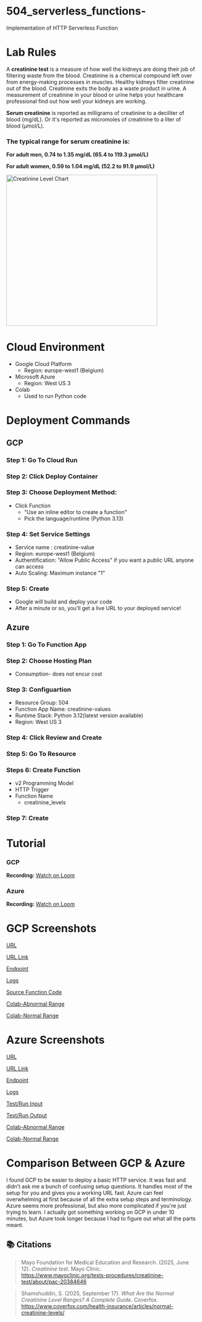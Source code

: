 # 504_serverless_functions-
Implementation of HTTP Serverless Function

# Lab Rules
A **creatinine test** is a measure of how well the kidneys are doing their job of filtering waste from the blood.
Creatinine is a chemical compound left over from energy-making processes in muscles. Healthy kidneys filter creatinine out of the blood. Creatinine exits the body as a waste product in urine.
A measurement of creatinine in your blood or urine helps your healthcare professional find out how well your kidneys are working.

**Serum creatinine** is reported as milligrams of creatinine to a deciliter of blood (mg/dL). Or it's reported as micromoles of creatinine to a liter of blood (µmol/L). 

### The typical range for serum creatinine is:

**For adult men, 0.74 to 1.35 mg/dL (65.4 to 119.3 µmol/L)**

**For adult women, 0.59 to 1.04 mg/dL (52.2 to 91.9 µmol/L)**

<img src="https://cms-img.coverfox.com/Normal-Creatinine-Level-Ranges.jpeg" alt="Creatinine Level Chart" width="400"/>

# Cloud Environment
- Google Cloud Platform
  - Region: europe-west1 (Belgium)
- Microsoft Azure
  - Region: West US 3
- Colab
  - Used to run Python code

# Deployment Commands
## GCP
### Step 1: Go To Cloud Run
### Step 2: Click Deploy Container
### Step 3: Choose Deployment Method:
  - Click Function
    - "Use an inline editor to create a function"
    - Pick the language/runtime (Python 3.13)
### Step 4: Set Service Settings
  - Service name : creatinine-value
  - Region: europe-west1 (Belgium)
  - Authentification: "Allow Public Access" if you want a public URL anyone can access
  - Auto Scaling: Maximum instance "1"
### Step 5: Create
- Google will build and deploy your code
- After a minute or so, you’ll get a live URL to your deployed service!

## Azure
### Step 1: Go To Function App
### Step 2: Choose Hosting Plan
  - Consumption- does not encur cost
### Step 3: Configuartion
  - Resource Group: 504
  - Function App Name: creatinine-values
  - Runtime Stack: Python 3.12(latest version available)
  - Region: West US 3
### Step 4: Click Review and Create
### Step 5: Go To Resource
### Steps 6: Create Function
  - v2 Programming Model
  - HTTP Trigger
  - Function Name
      - creatinine_levels
### Step 7: Create

# Tutorial 
### GCP
**Recording:** [Watch on Loom](https://www.loom.com/share/6d115989ca4848798dafc7fd8ed8f2b9?sid=c2155c02-f3d5-4c87-bfc3-8ef504da48d5)

### Azure
**Recording:** [Watch on Loom](https://www.loom.com/share/572edcf9c34a4f9192a18ba4f4016b87?sid=4f48a1eb-a3cb-43b2-b5f5-7e7cfed75608)

# GCP Screenshots
[URL](gcp/URL.png)

[URL Link](https://creatinine-value-949334408153.europe-west1.run.app)

[Endpoint](gcp/Live_Endpoint.png)

[Logs](gcp/Logs.png)

[Source Function Code](gcp/Source_Function_Code.png)

[Colab-Abnormal Range](gcp/Abnormal.png)

[Colab-Normal Range](gcp/Normal.png)

# Azure Screenshots
[URL](azure/URL.png)

[URL Link](https://creatinine-values-ehf2hfazgmeueagn.westus3-01.azurewebsites.net/api/creatinine_levels?)

[Endpoint](azure/Endpoint_Live.png)

[Logs](azure/Logs_Source_Function_Code.png)

[Test/Run Input](azure/Test:Run_Input.png)

[Test/Run Output](azure/Test:Run_Output.png)

[Colab-Abnormal Range](azure/Abnormal_Range.png)

[Colab-Normal Range](azure/Normal_Range.png)

# Comparison Between GCP & Azure 
I found GCP to be easier to deploy a basic HTTP service. It was fast and didn’t ask me a bunch of confusing setup questions. It handles most of the setup for you and gives you a working URL fast. Azure can feel overwhelming at first because of all the extra setup steps and terminology. Azure seems more professional, but also more complicated if you're just trying to learn. I actually got something working on GCP in under 10 minutes, but Azure took longer because I had to figure out what all the parts meant.

## 📚 Citations

> Mayo Foundation for Medical Education and Research. (2025, June 12). *Creatinine test*. Mayo Clinic.  
> https://www.mayoclinic.org/tests-procedures/creatinine-test/about/pac-20384646

> Shamshuddin, S. (2025, September 17). *What Are the Normal Creatinine Level Ranges? A Complete Guide*. Coverfox.  
> https://www.coverfox.com/health-insurance/articles/normal-creatinine-levels/
